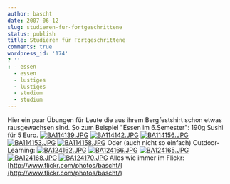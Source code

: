 ```yaml
---
author: bascht
date: 2007-06-12
slug: studieren-fur-fortgeschrittene
status: publish
title: Studieren für Fortgeschrittene
comments: true
wordpress_id: '174'
? ''
: - essen
  - essen
  - lustiges
  - lustiges
  - studium
  - studium
---
```


Hier ein paar Übungen für Leute die aus ihrem Bergfestshirt schon
etwas rausgewachsen sind. So zum Beispiel "Essen im 6.Semester":
190g Sushi für 5 Euro.
[![BA114139.JPG](http://farm2.static.flickr.com/1156/542743668_1bd1fc5ef1_s.jpg)](http://www.bascht.com/fotos/photo/542743668/BA114139JPG.html)
[![BA114142.JPG](http://farm2.static.flickr.com/1424/542852827_da0968de13_s.jpg)](http://www.bascht.com/fotos/photo/542852827/BA114142JPG.html)
[![BA114156.JPG](http://farm2.static.flickr.com/1155/542853687_0a2f9c4133_s.jpg)](http://www.bascht.com/fotos/photo/542853687/BA114156JPG.html)
[![BA114153.JPG](http://farm2.static.flickr.com/1411/542853389_c72867de1b_s.jpg)](http://www.bascht.com/fotos/photo/542853389/BA114153JPG.html)
[![BA114158.JPG](http://farm2.static.flickr.com/1260/542744898_dd55a169a6_s.jpg)](http://www.bascht.com/fotos/photo/542744898/BA114158JPG.html)
Oder (auch nicht so einfach) Outdoor-Learning:
[![BA124162.JPG](http://farm2.static.flickr.com/1284/542746718_f714c7432a_s.jpg)](http://www.bascht.com/fotos/photo/542746718/BA124162JPG.html)
[![BA124166.JPG](http://farm2.static.flickr.com/1019/542856499_ff57f0b476_s.jpg)](http://www.bascht.com/fotos/photo/542856499/BA124166JPG.html)
[![BA124165.JPG](http://farm2.static.flickr.com/1385/542856323_855e83d5b7_s.jpg)](http://www.bascht.com/fotos/photo/542856323/BA124165JPG.html)
[![BA124168.JPG](http://farm2.static.flickr.com/1283/542747672_3154e38c7c_s.jpg)](http://www.bascht.com/fotos/photo/542747672/BA124168JPG.html)
[![BA124170.JPG](http://farm2.static.flickr.com/1387/542747904_aa1a591866_s.jpg)](http://www.bascht.com/fotos/photo/542747904/BA124170JPG.html)
Alles wie immer im Flickr:
[http://www.flickr.com/photos/bascht/](http://www.flickr.com/photos/bascht/)


